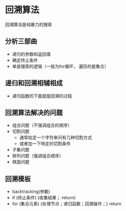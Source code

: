 # 回溯算法
回溯算法是纯暴力的搜索

## 分析三部曲
- 递归的参数和返回值
- 确定终止条件
- 单层搜索的逻辑（一般为for循环， 遍历的是集合）


## 递归和回溯相辅相成
- 递归函数的下面就是回溯的过程


## 回溯算法解决的问题
- 组合问题（不强调组合的顺序）
- 切割问题
    - 通常给定一个字符串问有几种切割方式
    - 或者加一下特定的切割条件
- 子集问题
- 排列问题（强调组合顺序）
- 棋盘问题


## 回溯模板
- backtracking(参数)
- if (终止条件) {收集结果； return}
- for (集合元素) {处理节点；递归函数；回溯操作；} return